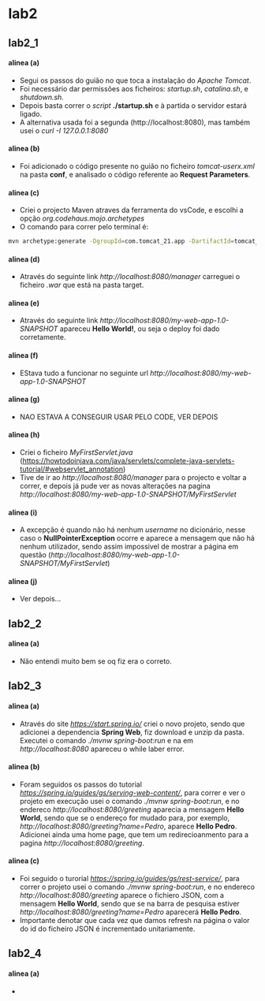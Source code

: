 # lab2

## lab2_1

#### alinea (a)
- Segui os passos do guião no que toca a instalação do *Apache Tomcat*.
- Foi necessário dar permissões aos ficheiros: *startup.sh*, *catalina.sh*, e *shutdown.sh*.  
- Depois basta correr o *script* **./startup.sh** e à partida o servidor estará ligado.  
- A alternativa usada foi a segunda (http://localhost:8080), mas também usei o *curl -I 127.0.0.1:8080*

#### alinea (b)

- Foi adicionado o código presente no guião no ficheiro *tomcat-userx.xml* na pasta **conf**, e analisado o código referente ao **Request Parameters**.

#### alinea (c)

- Criei o projecto Maven atraves da ferramenta do vsCode, e escolhi a opção *org.codehaus.mojo.archetypes*
- O comando para correr pelo terminal é: 
```bash
mvn archetype:generate -DgroupId=com.tomcat_21.app -DartifactId=tomcat_webapp -DarchetypeArtifactId=webapp-javaee7 -DarchetypeGroupId=org.codehaus.mojo.archetypes -DarchetypeVersion=1.1 -DinteractiveMode=false
```

#### alinea (d)

- Através do seguinte link *http://localhost:8080/manager* carreguei o ficheiro *.war* que está na pasta target.

#### alinea (e)

- Através do seguinte link *http://localhost:8080/my-web-app-1.0-SNAPSHOT* apareceu **Hello World!**, ou seja o deploy foi dado corretamente.

#### alinea (f)

- EStava tudo a funcionar no seguinte url *http://localhost:8080/my-web-app-1.0-SNAPSHOT*

#### alinea (g)

- NAO ESTAVA A CONSEGUIR USAR PELO CODE, VER DEPOIS

#### alinea (h)

- Criei o ficheiro *MyFirstServlet.java* (https://howtodoinjava.com/java/servlets/complete-java-servlets-tutorial/#webservlet_annotation)
- Tive de ir ao *http://localhost:8080/manager* para o projecto e voltar a correr, e depois já pude ver as novas alterações na pagina *http://localhost:8080/my-web-app-1.0-SNAPSHOT/MyFirstServlet*

#### alinea (i)

- A excepção é quando não há nenhum *username* no dicionário, nesse caso o **NullPointerException** ocorre e aparece a mensagem que não há nenhum utilizador, sendo assim impossivel de mostrar a página em questão (*http://localhost:8080/my-web-app-1.0-SNAPSHOT/MyFirstServlet*)

#### alinea (j)

- Ver depois...

## lab2_2

#### alinea (a)

- Não entendi muito bem se oq fiz era o correto.

## lab2_3

#### alinea (a)

 - Através do site *https://start.spring.io/* criei o novo projeto, sendo que adicionei a dependencia **Spring Web**, fiz download e unzip da pasta. Executei o comando *./mvnw spring-boot:run* e na em *http://localhost:8080* apareceu o while laber error.

#### alinea (b)

- Foram seguidos os passos do tutorial *https://spring.io/guides/gs/serving-web-content/*, para correr e ver o projeto em execução usei o comando *./mvnw spring-boot:run*, e no endereco *http://localhost:8080/greeting* aparecia a mensagem **Hello World**, sendo que se o endereço for mudado para, por exemplo, *http://localhost:8080/greeting?name=Pedro*, aparece **Hello Pedro**. Adicionei ainda uma home page, que tem um redirecioanmento para a pagina *http://localhost:8080/greeting*.

#### alinea (c)

- Foi seguido o turorial *https://spring.io/guides/gs/rest-service/*, para correr o projeto usei o comando *./mvnw spring-boot:run*, e no endereco *http://localhost:8080/greeting* aparece o fichiero JSON, com a mensagem **Hello World**, sendo que se na barra de pesquisa estiver *http://localhost:8080/greeting?name=Pedro* aparecerá **Hello Pedro**.
- Importante denotar que cada vez que damos refresh na página o valor do id do ficheiro JSON é incrementado unitariamente.

## lab2_4

#### alinea (a)

- 

